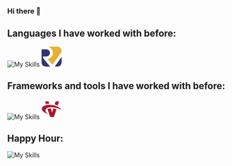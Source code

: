 ### Hi there 👋

<!--
**davidalmarinho/davidalmarinho** is a ✨ _special_ ✨ repository because its `README.md` (this file) appears on your GitHub profile.

Here are some ideas to get you started:

- 🔭 I’m currently working on ...
- 🌱 I’m currently learning ...
- 👯 I’m looking to collaborate on ...
- 🤔 I’m looking for help with ...
- 💬 Ask me about ...
- 📫 How to reach me: ...
- 😄 Pronouns: ...
- ⚡ Fun fact: ...
-->

## Languages I have worked with before:
![My Skills](https://skills.thijs.gg/icons?i=c,cpp,py,java,js,html,postgres)
<img src="icons/riscv.png" alt="RiscV" width="46" style="display: inline-block; border-radius: 20%">

## Frameworks and tools I have worked with before:
![My Skills](https://skills.thijs.gg/icons?i=cmake,git,gradle,svg,threejs)
<img src="icons/vulkan.png" alt="Vulkan" width="46" style="display: inline-block; border-radius: 20%">


## Happy Hour:
![My Skills](https://skills.thijs.gg/icons?i=c,rust,neovim,vscode,arch)
